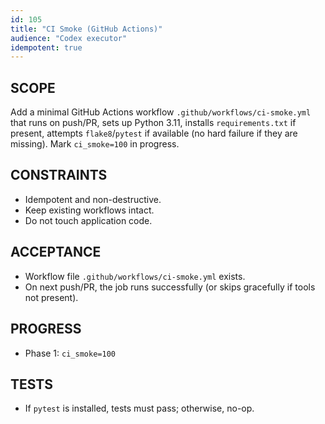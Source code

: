 ```yaml
---
id: 105
title: "CI Smoke (GitHub Actions)"
audience: "Codex executor"
idempotent: true
---
```


## SCOPE
Add a minimal GitHub Actions workflow `.github/workflows/ci-smoke.yml` that runs on push/PR,
sets up Python 3.11, installs `requirements.txt` if present, attempts `flake8`/`pytest` if available
(no hard failure if they are missing). Mark `ci_smoke=100` in progress.

## CONSTRAINTS
- Idempotent and non-destructive.
- Keep existing workflows intact.
- Do not touch application code.

## ACCEPTANCE
- Workflow file `.github/workflows/ci-smoke.yml` exists.
- On next push/PR, the job runs successfully (or skips gracefully if tools not present).

## PROGRESS
- Phase 1: `ci_smoke=100`

## TESTS
- If `pytest` is installed, tests must pass; otherwise, no-op.


